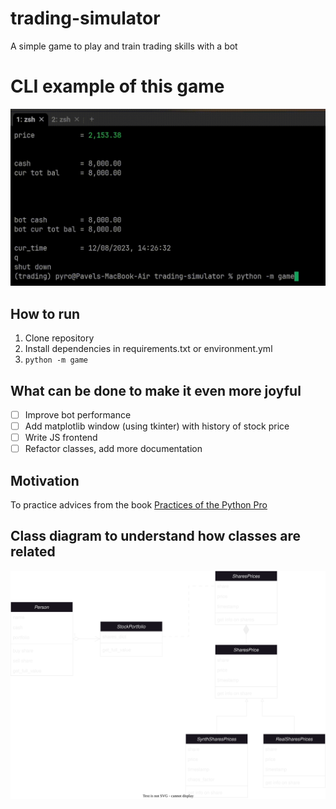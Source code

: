 # trading-simulator

A simple game to play and train trading skills with a bot

# CLI example of this game
![CLI example](example_game.gif)

## How to run
1. Clone repository
2. Install dependencies in requirements.txt or environment.yml
3. `python -m game`

## What can be done to make it even more joyful
- [ ] Improve bot performance
- [ ] Add matplotlib window (using tkinter) with history of stock price
- [ ] Write JS frontend
- [ ] Refactor classes, add more documentation

## Motivation
To practice advices from the book [Practices of the Python Pro](https://www.manning.com/books/practices-of-the-python-pro)

## Class diagram to understand how classes are related
![class diagram](./class_diagram.svg)